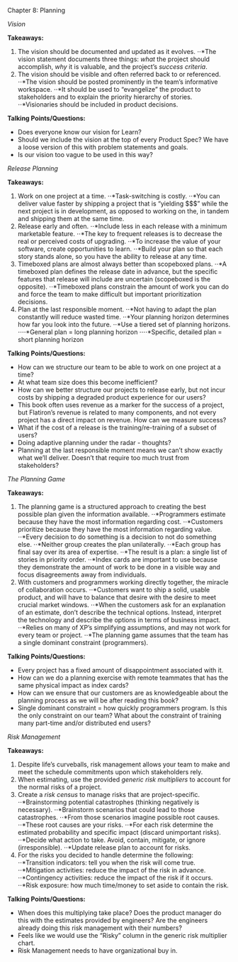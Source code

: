 Chapter 8: Planning

*Vision*

**Takeaways:**

1. The vision should be documented and updated as it evolves.
⋅⋅*The vision statement documents three things: _what_ the project should accomplish, _why_ it is valuable, and the project’s _success criteria_.
2. The vision should be visible and often referred back to or referenced.
⋅⋅*The vision should be posted prominently in the team’s informative workspace. 
⋅⋅*It should be used to “evangelize” the product to stakeholders and to explain the priority hierarchy of stories.
⋅⋅*Visionaries should be included in product decisions.

**Talking Points/Questions:**

* Does everyone know our vision for Learn?
* Should we include the vision at the top of every Product Spec? We have a loose version of this with problem statements and goals.
* Is our vision too vague to be used in this way?

*Release Planning*

**Takeaways:**

1. Work on one project at a time.
⋅⋅*Task-switching is costly.
⋅⋅*You can deliver value faster by shipping a project that is “yielding $$$” while the next project is in development, as opposed to working on the, in tandem and shipping them at the same time.
2. Release early and often.
⋅⋅*Include less in each release with a minimum marketable feature.
⋅⋅*The key to frequent releases is to decrease the real or perceived costs of upgrading.
⋅⋅*To increase the value of your software, create opportunities to learn.
⋅⋅*Build your plan so that each story stands alone, so you have the ability to release at any time.
3. Timeboxed plans are almost always better than scopeboxed plans. 
⋅⋅*A timeboxed plan defines the release date in advance, but the specific features that release will include are uncertain (scopeboxed is the opposite).
⋅⋅*Timeboxed plans constrain the amount of work you can do and force the team to make difficult but important prioritization decisions.
4. Plan at the last responsible moment.
⋅⋅*Not having to adapt the plan constantly will reduce wasted time.
⋅⋅*Your planning horizon determines how far you look into the future.
⋅⋅*Use a tiered set of planning horizons.
⋅⋅⋅⋅*General plan = long planning horizon
⋅⋅⋅⋅*Specific, detailed plan = short planning horizon

**Talking Points/Questions:**

* How can we structure our team to be able to work on one project at a time?
* At what team size does this become inefficient?
* How can we better structure our projects to release early, but not incur costs by shipping a degraded product experience for our users?
* This book often uses revenue as a marker for the success of a project, but Flatiron’s revenue is related to many components, and not every project has a direct impact on revenue. How can we measure success?
* What if the cost of a release is the training/re-training of a subset of users? 
* Doing adaptive planning under the radar - thoughts?
* Planning at the last responsible moment means we can’t show exactly what we’ll deliver. Doesn’t that require too much trust from stakeholders?

*The Planning Game*

**Takeaways:**

1. The planning game is a structured approach to creating the best possible plan given the information available.
⋅⋅*Programmers estimate because they have the most information regarding cost.
⋅⋅*Customers prioritize because they have the most information regarding value.
⋅⋅*Every decision to do something is a decision to not do something else.
⋅⋅*Neither group creates the plan unilaterally.
⋅⋅*Each group has final say over its area of expertise. 
⋅⋅*The result is a plan: a single list of stories in priority order.
⋅⋅*Index cards are important to use because they demonstrate the amount of work to be done in a visible way and focus disagreements away from individuals.
2. With customers and programmers working directly together, the miracle of collaboration occurs.
⋅⋅*Customers want to ship a solid, usable product, and will have to balance that desire with the desire to meet crucial market windows.
⋅⋅*When the customers ask for an explanation of an estimate, don’t describe the technical options. Instead, interpret the technology and describe the options in terms of business impact.
⋅⋅*Relies on many of XP’s simplifying assumptions, and may not work for every team or project.
⋅⋅*The planning game assumes that the team has a single dominant constraint (programmers).

**Talking Points/Questions:**

* Every project has a fixed amount of disappointment associated with it.
* How can we do a planning exercise with remote teammates that has the same physical impact as index cards?
* How can we ensure that our customers are as knowledgeable about the planning process as we will be after reading this book? 
* Single dominant constraint = how quickly programmers program. Is this the only constraint on our team? What about the constraint of training many part-time and/or distributed end users? 

*Risk Management*

**Takeaways:**

1. Despite life’s curveballs, risk management allows your team to make and meet the schedule commitments upon which stakeholders rely.
2. When estimating, use the provided _generic risk multipliers_ to account for the normal risks of a project.
3. Create a _risk census_ to manage risks that are project-specific.
⋅⋅*Brainstorming potential catastrophes (thinking negatively is necessary).
⋅⋅*Brainstorm scenarios that could lead to those catastrophes.
⋅⋅*From those scenarios imagine possible root causes.
⋅⋅*These root causes are your risks.
⋅⋅*For each risk determine the estimated probability and specific impact (discard unimportant risks).
⋅⋅*Decide what action to take. Avoid, contain, mitigate, or ignore (irresponsible).
⋅⋅*Update release plan to account for risks.
4. For the risks you decided to handle determine the following:
⋅⋅*Transition indicators: tell you when the risk will come true.	
⋅⋅*Mitigation activities: reduce the impact of the risk in advance.
⋅⋅*Contingency activities: reduce the impact of the risk if it occurs.
⋅⋅*Risk exposure: how much time/money to set aside to contain the risk.

**Talking Points/Questions:**

* When does this multiplying take place? Does the product manager do this with the estimates provided by engineers? Are the engineers already doing this risk management with their numbers?
* Feels like we would use the “Risky” column in the generic risk multiplier chart.
* Risk Management needs to have organizational buy in.
